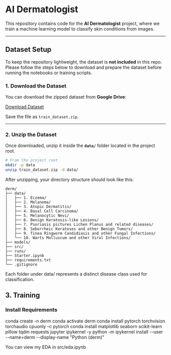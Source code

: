# AI Dermatologist

This repository contains code for the **AI Dermatologist** project, where we train a machine learning model to classify skin conditions from images.

---

## Dataset Setup

To keep the repository lightweight, the dataset is **not included** in this repo.  
Please follow the steps below to download and prepare the dataset before running the notebooks or training scripts.

### 1. Download the Dataset
You can download the zipped dataset from **Google Drive**:

[Download Dataset](<https://drive.google.com/file/d/1icP_dqoXaihWoJlLiaNjf6uBEoEcFUad/view?usp=sharing>)

Save the file as `train_dataset.zip`.

---

### 2. Unzip the Dataset

Once downloaded, unzip it inside the **`data/`** folder located in the project root.

```bash
# From the project root
mkdir -p data
unzip train_dataset.zip -d data/
```


After unzipping, your directory structure should look like this:

```text
derm/
├── data/
│   ├── 1. Eczema/
│   ├── 2. Melanoma/
│   ├── 3. Atopic Dermatitis/
│   ├── 4. Basal Cell Carcinoma/
│   ├── 5. Melanocytic Nevi/
│   ├── 6. Benign Keratosis-like Lesions/
│   ├── 7. Psoriasis pictures Lichen Planus and related diseases/
│   ├── 8. Seborrheic Keratoses and other Benign Tumors/
│   ├── 9. Tinea Ringworm Candidiasis and other Fungal Infections/
│   └── 10. Warts Molluscum and other Viral Infections/
├── models/
├── src/
├── runs/
├── Starter.ipynb
├── requirements.txt
└── .gitignore
```

Each folder under data/ represents a distinct disease class used for classification.

## 3. Training

### Install Requirements

conda create -n derm
conda activate derm
conda install pytorch torchvision torchaudio cpuonly -c pytorch
conda install matplotlib seaborn scikit-learn pillow tqdm requests jupyter ipykernel -y
python -m ipykernel install --user --name=derm --display-name "Python (derm)"


You can view my EDA in src/eda.ipynb

